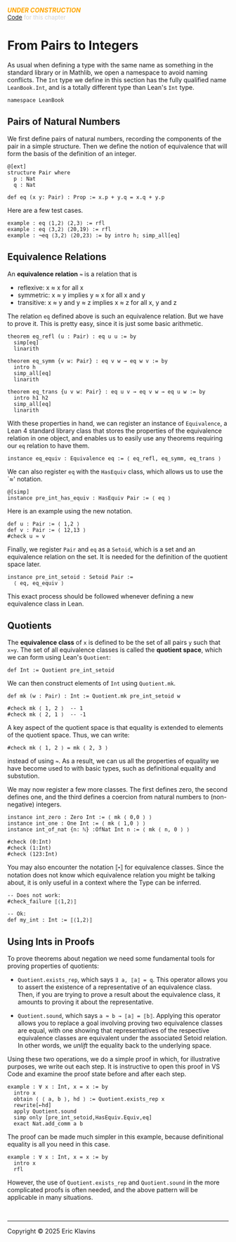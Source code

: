 
<div style='display:none'>
--  Copyright (C) 2025  Eric Klavins
--
--  This program is free software: you can redistribute it and/or modify
--  it under the terms of the GNU General Public License as published by
--  the Free Software Foundation, either version 3 of the License, or
--  (at your option) any later version.   
</div>

<span style='color: orange'>***UNDER CONSTRUCTION***</span><br>
<span style='color: lightgray; font-size: 10pt'><a href='https://github.com/klavins/LeanBook/blob/main/main/../LeanBook/Chapters/Integers/Definition.lean'>Code</a> for this chapter</span>
 # From Pairs to Integers

As usual when defining a type with the same name as something in the standard library or in Mathlib, we open a namespace to avoid naming conflicts. The `Int` type we define in this section has the fully qualified name `LeanBook.Int`, and is a totally different type than Lean's `Int` type. 
```lean
namespace LeanBook
```
 ## Pairs of Natural Numbers

We first define pairs of natural numbers, recording the components of the pair in a simple structure. Then we define the notion of equivalence that will form the basis of the definition of an integer. 
```lean
@[ext]
structure Pair where
  p : Nat
  q : Nat

def eq (x y: Pair) : Prop := x.p + y.q = x.q + y.p
```
 Here are a few test cases. 
```lean
example : eq ⟨1,2⟩ ⟨2,3⟩ := rfl
example : eq ⟨3,2⟩ ⟨20,19⟩ := rfl
example : ¬eq ⟨3,2⟩ ⟨20,23⟩ := by intro h; simp_all[eq]
```
 ## Equivalence Relations

An **equivalence relation** `≈` is a relation that is

- reflexive: x ≈ x for all x
- symmetric: x ≈ y implies y ≈ x for all x and y
- transitive: x ≈ y and y ≈ z implies x ≈ z for all x, y and z

The relation `eq` defined above is such an equivalence relation. But we have to prove it. This is pretty easy, since it is just some basic arithmetic. 
```lean
theorem eq_refl (u : Pair) : eq u u := by
  simp[eq]
  linarith

theorem eq_symm {v w: Pair} : eq v w → eq w v := by
  intro h
  simp_all[eq]
  linarith

theorem eq_trans {u v w: Pair} : eq u v → eq v w → eq u w := by
  intro h1 h2
  simp_all[eq]
  linarith
```
 With these properties in hand, we can register an instance of `Equivalence`, a Lean 4 standard library class that stores the properties of the equivalence relation in one object, and enables us to easily use any theorems requiring our `eq` relation to have them. 
```lean
instance eq_equiv : Equivalence eq := ⟨ eq_refl, eq_symm, eq_trans ⟩
```
 We can also register `eq` with the `HasEquiv` class, which allows us to use the `≈' notation. 
```lean
@[simp]
instance pre_int_has_equiv : HasEquiv Pair := ⟨ eq ⟩
```
 Here is an example using the new notation. 
```lean
def u : Pair := ⟨ 1,2 ⟩
def v : Pair := ⟨ 12,13 ⟩
#check u ≈ v
```
 Finally, we register `Pair` and `eq` as a `Setoid`, which is a set and an equivalence relation on the set. It is needed for the definition of the quotient space later.  
```lean
instance pre_int_setoid : Setoid Pair :=
  ⟨ eq, eq_equiv ⟩
```
 This exact process should be followed whenever defining a new equivalence class in Lean.

## Quotients

The **equivalence class** of `x` is defined to be the set of all pairs `y` such that `x≈y`. The set of all equivalence classes is called the **quotient space**, which we can form using Lean's `Quotient`:  
```lean
def Int := Quotient pre_int_setoid
```
 We can then construct elements of `Int` using `Quotient.mk`. 
```lean
def mk (w : Pair) : Int := Quotient.mk pre_int_setoid w

#check mk ⟨ 1, 2 ⟩  -- 1
#check mk ⟨ 2, 1 ⟩  -- -1
```
 A key aspect of the quotient space is that equality is extended to elements of the quotient space. Thus, we can write: 
```lean
#check mk ⟨ 1, 2 ⟩ = mk ⟨ 2, 3 ⟩
```
 instead of using `≈`. As a result, we can us all the properties of equality we have become used to with basic types, such as definitional equality and substution.

We may now register a few more classes. The first defines zero, the second defines one, and the third defines a coercion from natural numbers to (non-negative) integers. 
```lean
instance int_zero : Zero Int := ⟨ mk ⟨ 0,0 ⟩ ⟩
instance int_one : One Int := ⟨ mk ⟨ 1,0 ⟩ ⟩
instance int_of_nat {n: ℕ} :OfNat Int n := ⟨ mk ⟨ n, 0 ⟩ ⟩

#check (0:Int)
#check (1:Int)
#check (123:Int)
```
 You may also encounter the notation ⟦⬝⟧ for equivalence classes. Since the notation does not know which equivalence relation you might be talking about, it is only useful in a context where the Type can be inferred.  
```lean
-- Does not work:
#check_failure ⟦⟨1,2⟩⟧

-- Ok:
def my_int : Int := ⟦⟨1,2⟩⟧
```
 ## Using Ints in Proofs

To prove theorems about negation we need some fundamental tools for proving properties of quotients:

- `Quotient.exists_rep`, which says `∃ a, ⟦a⟧ = q`. This operator allows you to assert the existence of a representative of an equivalence class. Then, if you are trying to prove a result about the equivalence class, it amounts to proving it about the representative.

- `Quotient.sound`, which says `a ≈ b → ⟦a⟧ = ⟦b⟧`. Applying this operator allows you to replace a goal involving proving two equivalence classes are equal, with one showing that representatives of the respective equivalence classes are equivalent under the associated Setoid relation. In other words, we _unlift_ the equality back to the underlying space.

Using these two operations, we do a simple proof in which, for illustrative purposes, we write out each step. It is instructive to open this proof in VS Code and examine the proof state before and after each step. 
```lean
example : ∀ x : Int, x = x := by
  intro x
  obtain ⟨ ⟨ a, b ⟩, hd ⟩ := Quotient.exists_rep x
  rewrite[←hd]
  apply Quotient.sound
  simp only [pre_int_setoid,HasEquiv.Equiv,eq]
  exact Nat.add_comm a b
```
 The proof can be made much simpler in this example, because definitional equality is all you need in this case. 
```lean
example : ∀ x : Int, x = x := by
  intro x
  rfl
```
 However, the use of `Quotient.exists_rep` and `Quotient.sound` in the more complicated proofs is often needed, and the above pattern will be applicable in many situations. 

<div style='height=50px'>&nbsp;</div><hr>
Copyright © 2025 Eric Klavins
